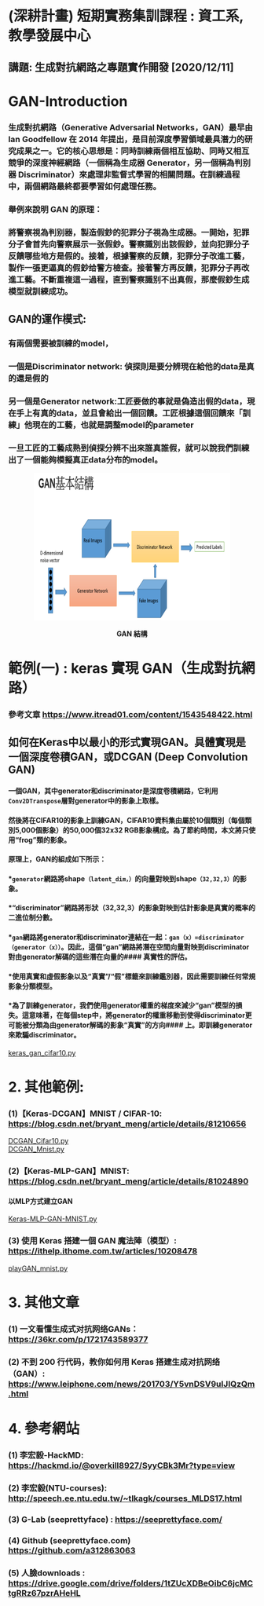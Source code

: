 # (深耕計畫) 短期實務集訓課程 : 資工系, 教學發展中心
## 講題: 生成對抗網路之專題實作開發 [2020/12/11]


# GAN-Introduction

### 生成對抗網路（Generative Adversarial Networks，GAN）最早由 Ian Goodfellow 在 2014 年提出，是目前深度學習領域最具潛力的研究成果之一。它的核心思想是：同時訓練兩個相互協助、同時又相互競爭的深度神經網路（一個稱為生成器 Generator，另一個稱為判别器 Discriminator）來處理非監督式學習的相關問題。在訓練過程中，兩個網路最終都要學習如何處理任務。

### 舉例來說明 GAN 的原理：
### 將警察視為判别器，製造假鈔的犯罪分子視為生成器。一開始，犯罪分子會首先向警察展示一张假鈔。警察識別出該假鈔，並向犯罪分子反饋哪些地方是假的。接着，根據警察的反饋，犯罪分子改進工藝，製作一張更逼真的假鈔给警方檢查。接著警方再反饋，犯罪分子再改進工藝。不斷重複這一過程，直到警察識别不出真假，那麼假鈔生成模型就訓練成功。

## GAN的運作模式:
### 有兩個需要被訓練的model，
### 一個是Discriminator network: 偵探則是要分辨現在給他的data是真的還是假的
### 另一個是Generator network:工匠要做的事就是偽造出假的data，現在手上有真的data，並且會給出一個回饋。工匠根據這個回饋來「訓練」他現在的工藝，也就是調整model的parameter
### 一旦工匠的工藝成熟到偵探分辨不出來誰真誰假，就可以說我們訓練出了一個能夠模擬真正data分布的model。


<p align="center">
    <img src="https://github.com/GwoChuanLee/GAN-Introduction/blob/main/GAN1.png" alt="Sample"  width="400" height="300">
    <p align="center">
        <b>GAN 結構</b>
    </p>
</p>


# 範例(一) : keras 實現 GAN（生成對抗網路）
### 參考文章 https://www.itread01.com/content/1543548422.html


## 如何在Keras中以最小的形式實現GAN。具體實現是一個深度卷積GAN，或DCGAN (Deep Convolution GAN)
#### 一個GAN，其中generator和discriminator是深度卷積網路，它利用`Conv2DTranspose`層對generator中的影象上取樣。
#### 然後將在CIFAR10的影象上訓練GAN，CIFAR10資料集由屬於10個類別（每個類別5,000個影象）的50,000個32x32 RGB影象構成。為了節約時間，本文將只使用“frog”類的影象。


#### 原理上，GAN的組成如下所示：
#### *`generator`網路將shape`（latent_dim，）`的向量對映到shape`（32,32,3）`的影象。
#### *“discriminator”網路將形狀（32,32,3）的影象對映到估計影象是真實的概率的二進位制分數。
####  *`gan`網路將generator和discriminator連結在一起：`gan（x）=discriminator（generator（x））`。因此，這個“gan”網路將潛在空間向量對映到discriminator對由generator解碼的這些潛在向量的#### 真實性的評估。
#### *使用真實和虛假影象以及“真實”/“假”標籤來訓練鑑別器，因此需要訓練任何常規影象分類模型。
#### *為了訓練generator，我們使用generator權重的梯度來減少“gan”模型的損失。這意味著，在每個step中，將generator的權重移動到使得discriminator更可能被分類為由generator解碼的影象“真實”的方向#### 上。即訓練generator來欺騙discriminator。

<a href="https://github.com/GwoChuanLee/GAN-Introduction/blob/master/keras_gan_cifar10.py">keras_gan_cifar10.py </a>

# 2. 其他範例:

### (1)【Keras-DCGAN】MNIST / CIFAR-10:  https://blog.csdn.net/bryant_meng/article/details/81210656
<a href="https://github.com/GwoChuanLee/GAN-Introduction/blob/master/DCGAN_Cifar10.py">DCGAN_Cifar10.py </a> <br>
<a href="https://github.com/GwoChuanLee/GAN-Introduction/blob/master/DCGAN_Mnist.py">DCGAN_Mnist.py </a>

### (2)【Keras-MLP-GAN】MNIST: https://blog.csdn.net/bryant_meng/article/details/81024890
#### 以MLP方式建立GAN
<a href="https://github.com/GwoChuanLee/GAN-Introduction/blob/master/Keras-MLP-GAN-MNIST.py">Keras-MLP-GAN-MNIST.py </a>

### (3) 使用 Keras 搭建一個 GAN 魔法陣（模型）: https://ithelp.ithome.com.tw/articles/10208478
<a href="https://github.com/GwoChuanLee/GAN-Introduction/blob/master/playGAN_mnist.py">playGAN_mnist.py</a>

# 3. 其他文章

### (1) 一文看懂生成式对抗网络GANs： https://36kr.com/p/1721743589377

### (2) 不到 200 行代码，教你如何用 Keras 搭建生成对抗网络（GAN）: https://www.leiphone.com/news/201703/Y5vnDSV9uIJIQzQm.html


# 4. 參考網站
### (1) 李宏毅-HackMD: https://hackmd.io/@overkill8927/SyyCBk3Mr?type=view
### (2) 李宏毅(NTU-courses): http://speech.ee.ntu.edu.tw/~tlkagk/courses_MLDS17.html
### (3) G-Lab (seeprettyface) : https://seeprettyface.com/
### (4) Github (seeprettyface.com) https://github.com/a312863063
### (5) 人臉downloads : https://drive.google.com/drive/folders/1tZUcXDBeOibC6jcMCtgRRz67pzrAHeHL






   
